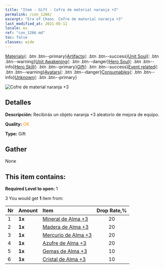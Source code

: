 ```yaml
---
title: "Item - Gift - Cofre de material naranja +3"
permalink: /con_1266/
excerpt: "Era of Chaos  Cofre de material naranja +3"
last_modified_at: 2021-05-11
locale: es
ref: "con_1266.md"
toc: false
classes: wide
---
```

 [Materials](/ItemsES/){: .btn .btn--primary}[Artifacts](/ItemsES/Artifacts/){: .btn .btn--success}[Unit Soul](/ItemsES/UnitSoul/){: .btn .btn--warning}[Unit Awakening](/ItemsES/UnitAwakening/){: .btn .btn--danger}[Hero Soul](/ItemsES/HeroSoul/){: .btn .btn--info}[Hero Skill](/ItemsES/HeroSkill/){: .btn .btn--primary}[Gift](/ItemsES/Gift/){: .btn .btn--success}[Event related](/ItemsES/Events/){: .btn .btn--warning}[Avatars](/ItemsES/Avatars/){: .btn .btn--danger}[Consumables](/ItemsES/Consumables/){: .btn .btn--info}[Unknown](/ItemsES/Unknown/){: .btn .btn--primary}

 ![Cofre de material naranja +3](/images/t/i_304002.png)

## Detalles
 **Descripción:** Recibirás un objeto naranja +3 aleatorio de mejora de equipo.

 **Quality:** <span style="color: #FF8C00">OK</span>

 **Type:** Gift

## Gather

  None

## This item contains:

 **Required Level to open:** 1

 3 You would get **1** item  from:

  | Nr | Amount |     Item    | Drop Rate,% |
  |:---|:-------|:------------|:---------:|
  | 1 |  **1x** | [Mineral de Alma +3](/ItemsES/mat_82/) | 20 | 
  | 2 |  **1x** | [Madera de Alma +3](/ItemsES/mat_83/) | 20 | 
  | 3 |  **1x** | [Mercurio de Alma +3](/ItemsES/mat_84/) | 20 | 
  | 4 |  **1x** | [Azufre de Alma +3](/ItemsES/mat_85/) | 20 | 
  | 5 |  **1x** | [Gemas de Alma +3](/ItemsES/mat_86/) | 10 | 
  | 6 |  **1x** | [Cristal de Alma +3](/ItemsES/mat_87/) | 10 | 
